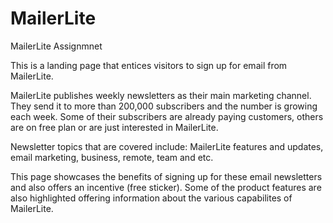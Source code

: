 # MailerLite
MailerLite Assignmnet

This is a landing page that entices visitors to sign up for email from MailerLite. 

MailerLite publishes weekly newsletters as their main marketing channel. They send it to more than 200,000 subscribers and the number is growing each week. Some of their subscribers are already paying customers, others are on free plan or are just interested in MailerLite.

Newsletter topics that are covered include: MailerLite features and updates, email marketing, business, remote, team and etc.

This page showcases the benefits of signing up for these email newsletters and also offers an incentive (free sticker). Some of the product features are also highlighted offering information about the various capabilites of MailerLite.
